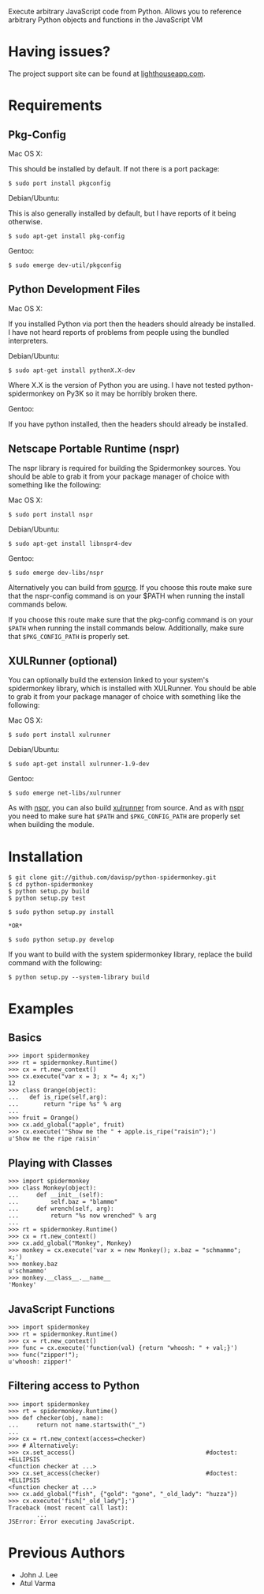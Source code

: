 Execute arbitrary JavaScript code from Python. Allows you to reference
arbitrary Python objects and functions in the JavaScript VM

Having issues?
==============

The project support site can be found at [lighthouseapp.com][lh].

Requirements
============

Pkg-Config
----------

Mac OS X:

This should be installed by default. If not there is a port package:

    $ sudo port install pkgconfig

Debian/Ubuntu:

This is also generally installed by default, but I have reports of it being
otherwise.

    $ sudo apt-get install pkg-config

Gentoo:

    $ sudo emerge dev-util/pkgconfig

Python Development Files
------------------------

Mac OS X:

If you installed Python via port then the headers should already be installed.
I have not heard reports of problems from people using the bundled
interpreters.

Debian/Ubuntu:

    $ sudo apt-get install pythonX.X-dev

Where X.X is the version of Python you are using. I have not tested
python-spidermonkey on Py3K so it may be horribly broken there.

Gentoo:

If you have python installed, then the headers should already be installed.

Netscape Portable Runtime (nspr)
--------------------------------

The nspr library is required for building the Spidermonkey sources. You should
be able to grab it from your package manager of choice with something like the
following:

Mac OS X:

    $ sudo port install nspr

Debian/Ubuntu:

    $ sudo apt-get install libnspr4-dev
    
Gentoo:

    $ sudo emerge dev-libs/nspr

Alternatively you can build from [source][nspr]. If you choose this route make
sure that the nspr-config command is on your $PATH when running the install
commands below.

If you choose this route make
sure that the pkg-config command is on your `$PATH` when running the install
commands below. Additionally, make sure that `$PKG_CONFIG_PATH` is properly
set.

XULRunner (optional)
--------------------
You can optionally build the extension linked to your system's spidermonkey
library, which is installed with XULRunner. You should be able to grab it from
your package manager of choice with something like the following:

Mac OS X:

    $ sudo port install xulrunner

Debian/Ubuntu:

    $ sudo apt-get install xulrunner-1.9-dev

Gentoo:

    $ sudo emerge net-libs/xulrunner

As with [nspr][nspr], you can also build [xulrunner][xulrunner] from source. And as with [nspr][nspr] you need to make sure hat `$PATH` and `$PKG_CONFIG_PATH` are properly set when building the module.

Installation
============

    $ git clone git://github.com/davisp/python-spidermonkey.git
    $ cd python-spidermonkey
    $ python setup.py build
    $ python setup.py test

    $ sudo python setup.py install

    *OR*
    
    $ sudo python setup.py develop

If you want to build with the system spidermonkey library, replace the build
command with the following:

    $ python setup.py --system-library build

Examples
========

Basics
------

    >>> import spidermonkey
    >>> rt = spidermonkey.Runtime()
    >>> cx = rt.new_context()
    >>> cx.execute("var x = 3; x *= 4; x;")
    12
    >>> class Orange(object):
    ...   def is_ripe(self,arg):
    ...       return "ripe %s" % arg
    ...
    >>> fruit = Orange()
    >>> cx.add_global("apple", fruit)
    >>> cx.execute('"Show me the " + apple.is_ripe("raisin");')
    u'Show me the ripe raisin'


Playing with Classes
--------------------

    >>> import spidermonkey
    >>> class Monkey(object):
    ...     def __init__(self):
    ...         self.baz = "blammo"
    ...     def wrench(self, arg):
    ...         return "%s now wrenched" % arg
    ...
    >>> rt = spidermonkey.Runtime()
    >>> cx = rt.new_context()
    >>> cx.add_global("Monkey", Monkey)
    >>> monkey = cx.execute('var x = new Monkey(); x.baz = "schmammo"; x;')
    >>> monkey.baz
    u'schmammo'
    >>> monkey.__class__.__name__
    'Monkey'


JavaScript Functions
--------------------

    >>> import spidermonkey
    >>> rt = spidermonkey.Runtime()
    >>> cx = rt.new_context()
    >>> func = cx.execute('function(val) {return "whoosh: " + val;}')
    >>> func("zipper!");
    u'whoosh: zipper!'


Filtering access to Python
--------------------------

    >>> import spidermonkey
    >>> rt = spidermonkey.Runtime()
    >>> def checker(obj, name):
    ...     return not name.startswith("_")
    ...
    >>> cx = rt.new_context(access=checker)
    >>> # Alternatively:
    >>> cx.set_access()                                     #doctest: +ELLIPSIS
    <function checker at ...>
    >>> cx.set_access(checker)                              #doctest: +ELLIPSIS
    <function checker at ...>
    >>> cx.add_global("fish", {"gold": "gone", "_old_lady": "huzza"})
    >>> cx.execute('fish["_old_lady"];')
    Traceback (most recent call last):
            ...
    JSError: Error executing JavaScript.


Previous Authors
================

* John J. Lee
* Atul Varma

[lh]: http://davisp.lighthouseapp.com/projects/26898-python-spidermonkey/overview
[nspr]: ftp://ftp.mozilla.org/pub/mozilla.org/nspr/releases
[xulrunner]: ftp://ftp.mozilla.org/pub/mozilla.org/xulrunner/releases
